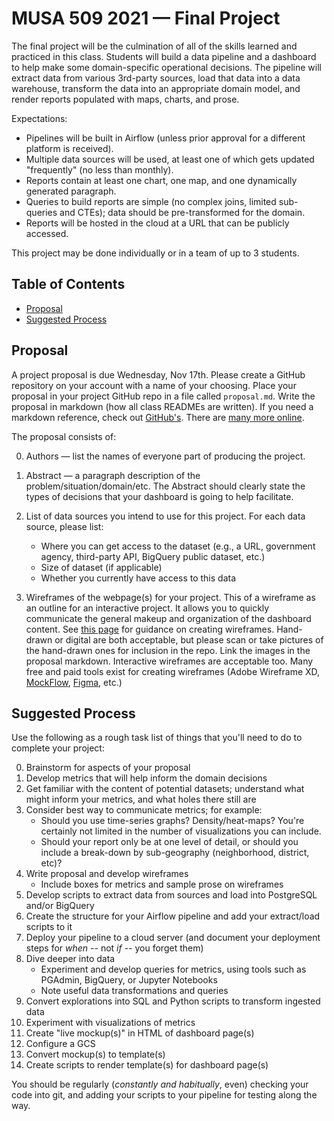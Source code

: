 # MUSA 509 2021 — Final Project

The final project will be the culmination of all of the skills learned and practiced in this class. Students will build a data pipeline and a dashboard to help make some domain-specific operational decisions. The pipeline will extract data from various 3rd-party sources, load that data into a data warehouse, transform the data into an appropriate domain model, and render reports populated with maps, charts, and prose.

Expectations:
* Pipelines will be built in Airflow (unless prior approval for a different platform is received).
* Multiple data sources will be used, at least one of which gets updated "frequently" (no less than monthly).
* Reports contain at least one chart, one map, and one dynamically generated paragraph.
* Queries to build reports are simple (no complex joins, limited sub-queries and CTEs); data should be pre-transformed for the domain.
* Reports will be hosted in the cloud at a URL that can be publicly accessed.

This project may be done individually or in a team of up to 3 students.

## Table of Contents

* [Proposal](#proposal)
* [Suggested Process](#suggested-process)

## Proposal

A project proposal is due Wednesday, Nov 17th. Please create a GitHub repository on your account with a name of your choosing. Place your proposal in your project GitHub repo in a file called `proposal.md`. Write the proposal in markdown (how all class READMEs are written). If you need a markdown reference, check out [GitHub's](https://guides.github.com/features/mastering-markdown/). There are [many more online](https://www.google.com/search?q=markdown+reference).

The proposal consists of:

0. Authors — list the names of everyone part of producing the project.
1. Abstract — a paragraph description of the problem/situation/domain/etc. The Abstract should clearly state the types of decisions that your dashboard is going to help facilitate.
2. List of data sources you intend to use for this project. For each data source, please list:
   * Where you can get access to the dataset (e.g., a URL, government agency, third-party API, BigQuery public dataset, etc.)
   * Size of dataset (if applicable)
   * Whether you currently have access to this data

3. Wireframes of the webpage(s) for your project. This of a wireframe as an outline for an interactive project. It allows you to quickly communicate the general makeup and organization of the dashboard content. See [this page](https://careerfoundry.com/en/blog/ux-design/how-to-create-your-first-wireframe/) for guidance on creating wireframes. Hand-drawn or digital are both acceptable, but please scan or take pictures of the hand-drawn ones for inclusion in the repo. Link the images in the proposal markdown. Interactive wireframes are acceptable too. Many free and paid tools exist for creating wireframes (Adobe Wireframe XD, [MockFlow](https://mockflow.com/), [Figma](https://www.figma.com/wireframe-tool/), etc.)

## Suggested Process

Use the following as a rough task list of things that you'll need to do to complete your project:

0. Brainstorm for aspects of your proposal
1. Develop metrics that will help inform the domain decisions
1. Get familiar with the content of potential datasets; understand what might inform your metrics, and what holes there still are
1. Consider best way to communicate metrics; for example:
   - Should you use time-series graphs? Density/heat-maps? You're certainly not limited in the number of visualizations you can include.
   - Should your report only be at one level of detail, or should you include a break-down by sub-geography (neighborhood, district, etc)?
1. Write proposal and develop wireframes
   * Include boxes for metrics and sample prose on wireframes
1. Develop scripts to extract data from sources and load into PostgreSQL and/or BigQuery
1. Create the structure for your Airflow pipeline and add your extract/load scripts to it
1. Deploy your pipeline to a cloud server (and document your deployment steps for _when_ -- not _if_ -- you forget them)
1. Dive deeper into data
   * Experiment and develop queries for metrics, using tools such as PGAdmin, BigQuery, or Jupyter Notebooks
   * Note useful data transformations and queries
1. Convert explorations into SQL and Python scripts to transform ingested data
1. Experiment with visualizations of metrics
1. Create "live mockup(s)" in HTML of dashboard page(s)
1. Configure a GCS
1. Convert mockup(s) to template(s)
1. Create scripts to render template(s) for dashboard page(s)

You should be regularly (_constantly and habitually_, even) checking your code into git, and adding your scripts to your pipeline for testing along the way.
